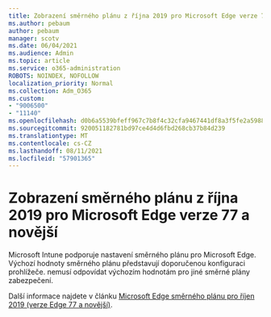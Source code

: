 ```yaml
---
title: Zobrazení směrného plánu z října 2019 pro Microsoft Edge verze 77 a novější
ms.author: pebaum
author: pebaum
manager: scotv
ms.date: 06/04/2021
ms.audience: Admin
ms.topic: article
ms.service: o365-administration
ROBOTS: NOINDEX, NOFOLLOW
localization_priority: Normal
ms.collection: Adm_O365
ms.custom:
- "9006500"
- "11140"
ms.openlocfilehash: d0b6a5539bfeff967c7b8f4c32cfa9467441df8a3f5fe2a59886b2f3457a3c68
ms.sourcegitcommit: 920051182781bd97ce4d4d6fbd268cb37b84d239
ms.translationtype: MT
ms.contentlocale: cs-CZ
ms.lasthandoff: 08/11/2021
ms.locfileid: "57901365"
---
```

# <a name="view-the-october-2019-baseline-for-microsoft-edge-versions-77-and-later"></a>Zobrazení směrného plánu z října 2019 pro Microsoft Edge verze 77 a novější

Microsoft Intune podporuje nastavení směrného plánu pro Microsoft Edge. Výchozí hodnoty směrného plánu představují doporučenou konfiguraci prohlížeče. nemusí odpovídat výchozím hodnotám pro jiné směrné plány zabezpečení.

Další informace najdete v článku [Microsoft Edge směrného plánu pro říjen 2019 (verze Edge 77 a novější)](https://docs.microsoft.com/mem/intune/protect/security-baseline-settings-edge?pivots=edge-october-2019).